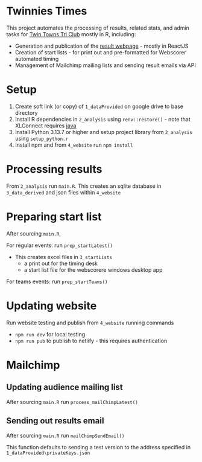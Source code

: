 # Twinnies Times

This project automates the processing of results, related stats, and admin tasks for [Twin Towns Tri Club](https://www.twintownstriathlon.org.au) mostly in R,  including:

- Generation and publication of the [result webpage](https://twinniestimes.netlify.app) - mostly in ReactJS
- Creation of start lists - for print out and pre-formatted for Webscorer automated timing
- Management of Mailchimp mailing lists and sending result emails via API


# Setup

1. Create soft link (or copy) of `1_dataProvided` on google drive to base directory
1. Install R dependencies in `2_analysis` using `renv::restore()` - note that XLConnect requires [java](https://www.java.com/en/)
1. Install Python 3.13.7 or higher and setup project library from `2_analysis` using `setup_python.r`
1. Install npm and from `4_website` run `npm install`

# Processing results

From `2_analysis` run `main.R`. This creates an sqlite database in `3_data_derived` and json files within `4_website`

# Preparing start list

After sourcing `main.R`,

For regular events: run `prep_startLatest()`

- This creates excel files in `3_startLists`
    - a print out for the timing desk
    - a start list file for the webscorere windows desktop app

For teams events: run `prep_startTeams()`


# Updating website

Run website testing and publish from `4_website` running commands

- `npm run dev` for local testing
- `npm run pub` to publish to netlify - this requires authentication


# Mailchimp

## Updating audience mailing list

After sourcing `main.R` run `process_mailChimpLatest()`

## Sending out results email

After sourcing `main.R` run `mailChimpSendEmail()`

This function defaults to sending a test version to the address specified in `1_dataProvided\privateKeys.json`



